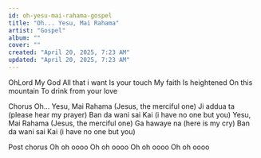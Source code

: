 ```yaml
---
id: oh-yesu-mai-rahama-gospel
title: "Oh... Yesu, Mai Rahama"
artist: "Gospel"
album: ""
cover: ""
created: "April 20, 2025, 7:23 AM"
updated: "April 20, 2025, 7:23 AM"
---
```


OhLord
My God
All that i want
Is your touch
My faith
Is heightened
On this mountain
To drink from your love


Chorus
Oh... Yesu, Mai Rahama (Jesus, the merciful one)
Ji addua ta (please hear my prayer)
Ban da wani sai Kai (i have no one but you)
Yesu, Mai Rahama (Jesus, the merciful one)
Ga hawaye na (here is my cry)
Ban da wani sai Kai (i have no one but you)


Post chorus
Oh oh oooo
Oh oh oooo
Oh oh oooo
Oh oh oooo